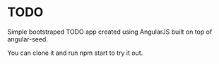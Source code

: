 TODO
 ====

Simple bootstraped TODO app created using AngularJS built on top of angular-seed.


You can clone it and run npm start to try it out.
